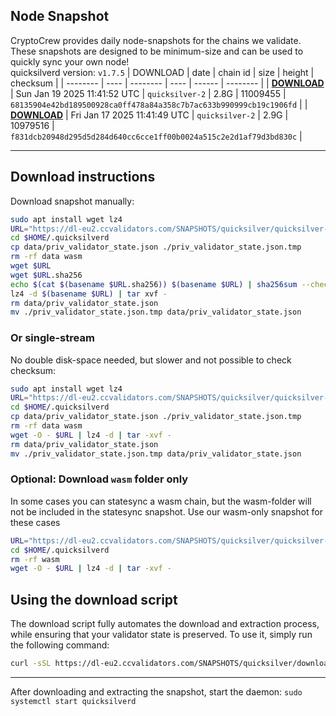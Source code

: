 ## Node Snapshot
CryptoCrew provides daily node-snapshots for the chains we validate. These snapshots are designed to be minimum-size and can be used to quickly sync your own node!  
quicksilverd version: `v1.7.5`
| DOWNLOAD | date | chain id | size | height | checksum |
| -------- | ---- | -------- | ---- | ------ | -------- |
| **[DOWNLOAD](https://dl-eu2.ccvalidators.com/SNAPSHOTS/quicksilver/quicksilver-2_11009455.tar.lz4)** | Sun Jan 19 2025 11:41:52 UTC | `quicksilver-2` | 2.8G | 11009455 | `68135904e42bd189500928ca0ff478a84a358c7b7ac633b990999cb19c1906fd` |
| **[DOWNLOAD](https://dl-eu2.ccvalidators.com/SNAPSHOTS/quicksilver/quicksilver-2_10979516.tar.lz4)** | Fri Jan 17 2025 11:41:49 UTC | `quicksilver-2` | 2.9G | 10979516 | `f831dcb20948d295d5d284d640cc6cce1ff00b0024a515c2e2d1af79d3bd830c` |

---

## Download instructions
Download snapshot manually:
```sh
sudo apt install wget lz4
URL="https://dl-eu2.ccvalidators.com/SNAPSHOTS/quicksilver/quicksilver-2_11009455.tar.lz4"
cd $HOME/.quicksilverd
cp data/priv_validator_state.json ./priv_validator_state.json.tmp
rm -rf data wasm
wget $URL
wget $URL.sha256
echo $(cat $(basename $URL.sha256)) $(basename $URL) | sha256sum --check
lz4 -d $(basename $URL) | tar xvf -
rm data/priv_validator_state.json
mv ./priv_validator_state.json.tmp data/priv_validator_state.json
```

### Or single-stream
No double disk-space needed, but slower and not possible to check checksum:
```sh
sudo apt install wget lz4
URL="https://dl-eu2.ccvalidators.com/SNAPSHOTS/quicksilver/quicksilver-2_11009455.tar.lz4"
cd $HOME/.quicksilverd
cp data/priv_validator_state.json ./priv_validator_state.json.tmp
rm -rf data wasm
wget -O - $URL | lz4 -d | tar -xvf -
rm data/priv_validator_state.json
mv ./priv_validator_state.json.tmp data/priv_validator_state.json
```

### Optional: Download `wasm` folder only
In some cases you can statesync a wasm chain, but the wasm-folder will not be included in the statesync snapshot. Use our wasm-only snapshot for these cases
```sh
URL="https://dl-eu2.ccvalidators.com/SNAPSHOTS/quicksilver/quicksilver-2_wasm.tar.lz4"
cd $HOME/.quicksilverd
rm -rf wasm
wget -O - $URL | lz4 -d | tar -xvf -
```



## Using the download script

The download script fully automates the download and extraction process, while ensuring that your validator state is preserved. To use it, simply run the following command:
```sh
curl -sSL https://dl-eu2.ccvalidators.com/SNAPSHOTS/quicksilver/download_snapshot.sh | bash
```
---

After downloading and extracting the snapshot, start the daemon: `sudo systemctl start quicksilverd`

